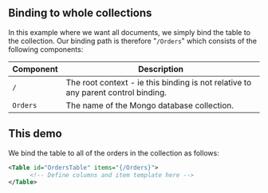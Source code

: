 
## Binding to whole collections

In this example where we want all documents, we simply bind the table to the collection.  Our binding path is therefore "`/Orders`" which consists of the following components:

| Component | Description |
| - | - |
| `/` | The root context - ie this binding is not relative to any parent control binding. |
| `Orders` | The name of the Mongo database collection. |

## This demo

We bind the table to all of the orders in the collection as follows:
```xml
<Table id="OrdersTable" items="{/Orders}">
      <!-- Define columns and item template here -->
</Table>
```
